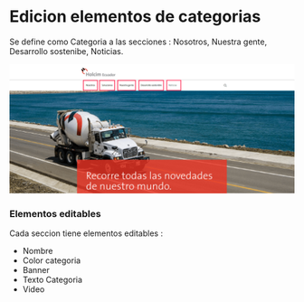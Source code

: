 # Edicion elementos de categorias

Se define como Categoria a las secciones : Nosotros, Nuestra gente, Desarrollo sostenibe, Noticias.

![](/assets/DeepinScreenshot_select-area_20170926215839.png)

### Elementos editables

Cada seccion tiene elementos editables :

* Nombre
* Color categoria
* Banner
* Texto Categoria
* Video

#### 



